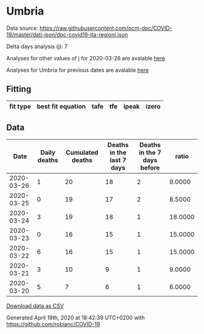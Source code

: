 # Umbria

Data source: https://raw.githubusercontent.com/pcm-dpc/COVID-19/master/dati-json/dpc-covid19-ita-regioni.json

Delta days analysis (j): 7

Analyses for other values of j for 2020-03-26 are avalable [here](../2020-03-26/README.md)

Analyses for Umbria for previous dates are avalable [here](../README.md)

## Fitting 
|fit type|best fit equation|tafe|tfe|ipeak|izero|
|-------|-----|--------|------|---|---|

## Data
|Date|Daily deaths|Cumulated deaths|Deaths in the last 7 days|Deaths in the 7 days before|ratio|
|----|----------|-----------|-------|--------------------|-----|
|2020-03-26|1|20|18|2|9.0000|
|2020-03-25|0|19|17|2|8.5000|
|2020-03-24|3|19|18|1|18.0000|
|2020-03-23|0|16|15|1|15.0000|
|2020-03-22|6|16|15|1|15.0000|
|2020-03-21|3|10|9|1|9.0000|
|2020-03-20|5|7|6|1|6.0000|

[Download data as CSV](COVID-19_umbria_j7_2020-03-26.csv)

Generated April 19th, 2020 at 18:42:39 UTC+0200 with https://github.com/robianc/COVID-19
